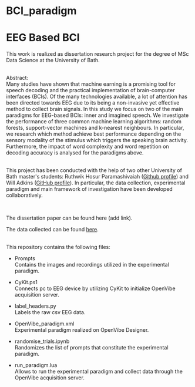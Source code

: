 # BCI_paradigm

# EEG Based BCI

This work is realized as dissertation research project for the degree of MSc Data Science at the University of Bath. 
 <br>
  <br>
  

Abstract:
 <br>
Many studies have shown that machine earning is a promising tool for speech decoding and
the practical implementation of brain-computer interfaces (BCIs). Of the many technologies
available, a lot of attention has been directed towards EEG due to its being a non-invasive yet
effective method to collect brain signals. In this study we focus on two of the main paradigms
for EEG-based BCIs: inner and imagined speech. We investigate the performance of three
common machine learning algorithms: random forests, support-vector machines and k-nearest
neighbours. In particular, we research which method achieve best performance depending on
the sensory modality of the stimulus which triggers the speaking brain activity. Furthermore,
the impact of word complexity and word repetition on decoding accuracy is analysed for the
paradigms above.
 <br>
  <br>
  
This project has been conducted with the help of two other University of Bath master's students: Ruthwik Hosur Paramashivaiah (<a href="https://github.com/https://github.com/Mithrandir98">Github profile</a>) and Will Adkins (<a href="https://github.com/WillSAdkins">GitHub profile</a>). In particular, the data collection, experimental paradigm and main framework of investigation have been developed collaboratively.

 <br>
  
The dissertation paper can be found here (add link).
  
The data collected can be found <a href="https://drive.google.com/drive/folders/1yOWKGGSMLYj_K_Vaq0wTx6WtS_0xOEDg?usp=sharing">here</a>.

 <br>
This repository contains the following files:

- Prompts <br>
Contains the images and recordings utilized in the experimental paradigm.

- CyKit.ps1 <br>
Connects pc to EEG device by utilizing CyKit to initialize OpenVibe acquisition server.

- label_headers.py <br>
Labels the raw csv EEG data.

- OpenVibe_paradigm.xml <br>
Experimental paradigm realized on OpenVibe Designer.

- randomise_trials.ipynb <br>
Randomizes the list of prompts that constitute the experimental paradigm.

- run_paradigm.lua <br>
Allows to run the experimental paradigm and collect data through the OpenVibe acquisition server.
